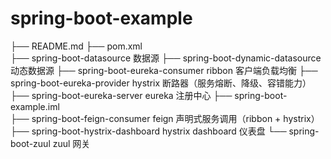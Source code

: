 # spring-boot-example


<p align="left">

├── README.md
├── pom.xml                                         
├── spring-boot-datasource                          数据源
├── spring-boot-dynamic-datasource                  动态数据源
├── spring-boot-eureka-consumer                     ribbon 客户端负载均衡
├── spring-boot-eureka-provider                     hystrix 断路器（服务熔断、降级、容错能力）
├── spring-boot-eureka-server                       eureka 注册中心
├── spring-boot-example.iml                         
├── spring-boot-feign-consumer                      feign 声明式服务调用（ribbon + hystrix）
├── spring-boot-hystrix-dashboard                   hystrix dashboard 仪表盘
└── spring-boot-zuul                                zuul 网关

</p>